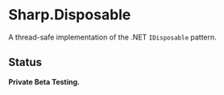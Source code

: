 # Sharp.Disposable

A thread-safe implementation of the .NET `IDisposable` pattern.

## Status

**Private Beta Testing.**
